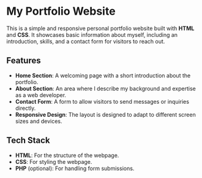 # My Portfolio Website

This is a simple and responsive personal portfolio website built with **HTML** and **CSS**. It showcases basic information about myself, including an introduction, skills, and a contact form for visitors to reach out.

## Features

- **Home Section**: A welcoming page with a short introduction about the portfolio.
- **About Section**: An area where I describe my background and expertise as a web developer.
- **Contact Form**: A form to allow visitors to send messages or inquiries directly.
- **Responsive Design**: The layout is designed to adapt to different screen sizes and devices.

## Tech Stack

- **HTML**: For the structure of the webpage.
- **CSS**: For styling the webpage.
- **PHP** (optional): For handling form submissions.
